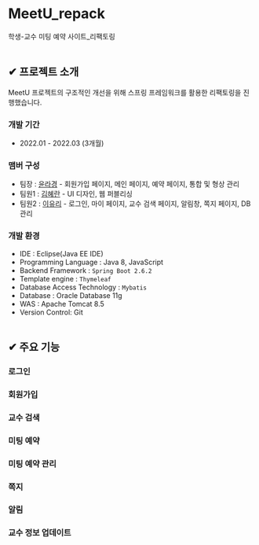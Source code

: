 # MeetU_repack
학생-교수 미팅 예약 사이트_리팩토링
</br></br>

## ✔ 프로젝트 소개
MeetU 프로젝트의 구조적인 개선을 위해 스프링 프레임워크를 활용한 리팩토링을 진행했습니다.

### 개발 기간
- 2022.01 - 2022.03 (3개월)

### 맴버 구성
- 팀장 : [윤라경](https://github.com/duldul34) - 회원가입 페이지, 메인 페이지, 예약 페이지, 통합 및 형상 관리
- 팀원1 : [김혜란](https://github.com/hyeran0513) - UI 디자인, 웹 퍼블리싱
- 팀원2 : [이유리](https://github.com/lee-code712) - 로그인, 마이 페이지, 교수 검색 페이지, 알림창, 쪽지 페이지, DB 관리

### 개발 환경
- IDE : Eclipse(Java EE IDE)
- Programming Language : Java 8, JavaScript
- Backend Framework : `Spring Boot 2.6.2`
- Template engine : `Thymeleaf`
- Database Access Technology : `Mybatis`
- Database : Oracle Database 11g
- WAS : Apache Tomcat 8.5
- Version Control: Git
  </br></br>

## ✔ 주요 기능
### 로그인
### 회원가입
### 교수 검색
### 미팅 예약
### 미팅 예약 관리
### 쪽지
### 알림
### 교수 정보 업데이트
